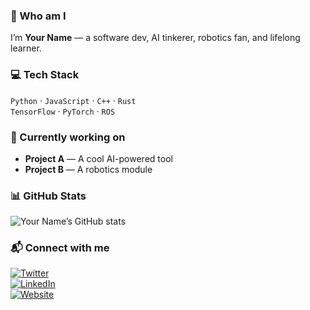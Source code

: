 </div>

### 👋 Who am I
I’m **Your Name** — a software dev, AI tinkerer, robotics fan, and lifelong learner.

### 💻 Tech Stack  
`Python` · `JavaScript` · `C++` · `Rust`  
`TensorFlow` · `PyTorch` · `ROS`  

### 🌱 Currently working on  
- **Project A** — A cool AI-powered tool  
- **Project B** — A robotics module  

### 📊 GitHub Stats  
![Your Name’s GitHub stats](https://github-readme-stats.vercel.app/api?username=YourUserName&theme=dark&show_icons=true)

### 📬 Connect with me  
[![Twitter][twitter]](https://twitter.com/yourhandle)  
[![LinkedIn][linkedin]](https://linkedin.com/in/yourprofile)  
[![Website][website]](https://yourwebsite.com)  

[twitter]: https://img.shields.io/badge/Twitter-@yourhandle-1DA1F2?style=flat&logo=twitter&logoColor=white  
[linkedin]: https://img.shields.io/badge/LinkedIn-yourname-blue?style=flat&logo=linkedin  
[website]: https://img.shields.io/badge/Website-yourwebsite-555?style=flat&logo=web  
